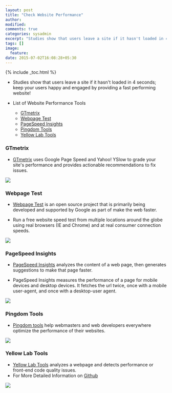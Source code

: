 ```yaml
---
layout: post
title: "Check Website Performance"
author:
modified:
comments: true
categories: sysadmin
excerpt: "Studies show that users leave a site if it hasn't loaded in 4 seconds; keep your users happy and engaged by providing a fast performing website!"
tags: []
image:
  feature:
date: 2015-07-02T16:08:28+05:30
---
```


{% include _toc.html %}

* Studies show that users leave a site if it hasn't loaded in 4 seconds; keep your users happy and engaged by providing a fast performing website!

* List of Website Performance Tools
  * <a href="#gtmetrix">GTmetrix</a>
  * <a href="#webpage-test">Webpage Test</a>
  * <a href="#pagespeed-insights">PageSpeed Insights</a>
  * <a href="#pingdom-tools">Pingdom Tools</a>
  * <a href="#yellow-lab-tools">Yellow Lab Tools</a>

### GTmetrix

* <a href="http://gtmetrix.com/">GTmetrix<a/> uses Google Page Speed and Yahoo! YSlow to grade your site's performance and provides actionable recommendations to fix issues.

<img src="https://cloud.githubusercontent.com/assets/1223371/8475461/c030b14e-20d5-11e5-8a5c-9c73a93b8ef1.png">

### Webpage Test

* <a href="http://www.webpagetest.org/">Webpage Test</a> is an open source project that is primarily being developed and supported by Google as part of make the web faster.

* Run a free website speed test from multiple locations around the globe using real browsers (IE and Chrome) and at real consumer connection speeds.

<img src="https://cloud.githubusercontent.com/assets/1223371/8475569/a2f06b14-20d6-11e5-8846-5890581d365f.png">

### PageSpeed Insights

* <a href="https://developers.google.com/speed/pagespeed/insights/">PageSpeed Insights</a> analyzes the content of a web page, then generates suggestions to make that page faster.

* PageSpeed Insights measures the performance of a page for mobile devices and desktop devices. It fetches the url twice, once with a mobile user-agent, and once with a desktop-user agent.

<img src="https://cloud.githubusercontent.com/assets/1223371/8475612/0dfdabba-20d7-11e5-938c-bcaff12720e9.png">

### Pingdom Tools

* <a href="http://tools.pingdom.com/fpt/">Pingdom tools</a> help webmasters and web developers everywhere optimize the performance of their websites.

<img src="https://cloud.githubusercontent.com/assets/1223371/8475847/cb8defb8-20d8-11e5-8b61-f33b9172d07f.png">

### Yellow Lab Tools

* <a href="http://yellowlab.tools/"> Yellow Lab Tools</a> analyzes a webpage and detects performance or front-end code quality issues.
* For More Detailed Information on <a href="https://github.com/gmetais/YellowLabTools">Github</a>

<img src="https://cloud.githubusercontent.com/assets/1223371/8476137/e3b5b226-20db-11e5-8cf3-5b7a203c9034.png">
